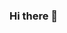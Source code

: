 ### Hi there 👋

<!--
**NorMenMe/NorMenMe** is a ✨ _special_ ✨ repository because its `README.md` (this file) appears on your GitHub profile.

:innocent:

